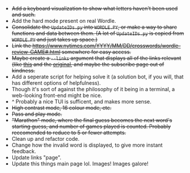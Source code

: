 - ~~Add a keyboard visualization to show what letters haven't been used and such.~~
- Add the hard mode present on real Wordle.
- ~~Consolidate the `UpdateIDs.py` into `WORDLE.PY`, or make a way to share functions and data between them. (A lot of `UpdateIDs.py` is copied from `WORDLE.PY` and just takes up space.)~~
- ~~Link the https://www.nytimes.com/YYYY/MM/DD/crosswords/wordle-review-GAME#.html somewhere for easy access.~~
- ~~Maybe create a `--links` argument that displays all of the links relevant (like [this](https://www.nytimes.com/2022/02/10/crosswords/best-wordle-tips.html) and the [original](https://www.nytimes.com/games/wordle/index.html), and maybe the subscribe page out of kindness.~~
- Add a seperate script for helping solve it (a solution bot, if you will, that has different options of helpfulness).
- Though it's sort of against the philosophy of it being in a terminal, a web-looking front-end might be nice.
- ^ Probably a nice TUI is sufficent, and makes more sense.
- ~~High contrast mode, 16 colour mode, etc.~~
- ~~Pass and play mode.~~
- ~~"Marathon" mode, where the final guess becomes the next word's starting guess, and number of games played is counted. Probably reccomended to reduce to 5 or fewer attempts.~~
- Clean up and refactor code.
- Change how the invalid word is displayed, to give more instant feedback.
- Update links "page".
- Update this things main page lol. Images! Images galore!
